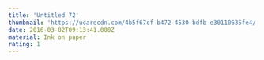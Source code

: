 ```yaml
---
title: 'Untitled 72'
thumbnail: 'https://ucarecdn.com/4b5f67cf-b472-4530-bdfb-e30110635fe4/'
date: 2016-03-02T09:13:41.000Z
material: Ink on paper
rating: 1
---
```

